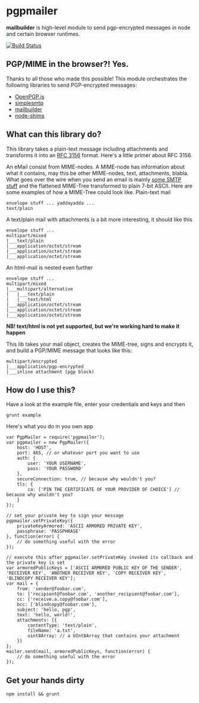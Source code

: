 # pgpmailer

**mailbuilder** is high-level module to send pgp-encrypted messages in node and certain browser runtimes.

[![Build Status](https://travis-ci.org/whiteout-io/pgpmailer.png?branch=master)](https://travis-ci.org/whiteout-io/pgpmailer)

## PGP/MIME in the browser?! Yes.

Thanks to all those who made this possible! This module orchestrates the following libraries to send PGP-encrypted messages:
* [OpenPGP.js](http://openpgpjs.org/)
* [simplesmtp](https://github.com/andris9/simplesmtp)
* [mailbuilder](https://github.com/whiteout-io/mailbuilder)
* [node-shims](https://github.com/whiteout-io/node-shims)

## What can this library do?

This library takes a plain-text message including attachments and transforms it into an [RFC 3156](http://tools.ietf.org/search/rfc3156) format. Here's a little primer about RFC 3156.

An eMail consist from MIME-nodes. A MIME-node has information about what it contains, may this be other MIME-nodes, text, attachments, blabla. What goes over the wire when you send an email is mainly [some SMTP stuff](http://blog.nodeknockout.com/post/34641712180/sending-email-from-node-js) and the flattened MIME-Tree transformed to plain 7-bit ASCII. Here are some examples of how a MIME-Tree could look like. Plain-text mail

    envelope stuff ... yaddayadda ...
    text/plain

A text/plain mail with attachments is a bit more interesting, it should like this

    envelope stuff ...
    multipart/mixed
    |___text/plain
    |___application/octet/stream
    |___application/octet/stream
    |___application/octet/stream

An html-mail is nested even further

    envelope stuff ...
    multipart/mixed
    |___multipart/alternative
    |   |___text/plain
    |   |___text/html
    |___application/octet/stream
    |___application/octet/stream
    |___application/octet/stream

**NB! text/html is not yet supported, but we're working hard to make it happen**

This lib takes your mail object, creates the MIME-tree, signs and encrypts it, and build a PGP/MIME message that looks like this:

    multipart/encrypted
    |___application/pgp-encrypted
    |___inline attachment (pgp block)

## How do I use this?

Have a look at the example file, enter your credentials and keys and then

    grunt example

Here's what you do in you own app

    var PgpMailer = require('pgpmailer');
    var pgpmailer = new PgpMailer({
        host: 'HOST',
        port: 465, // or whatever port you want to use
        auth: {
            user: 'YOUR USERNAME',
            pass: 'YOUR PASSWORD'
        },
        secureConnection: true, // because why wouldn't you?
        tls: {
            ca: ['PIN THE CERTIFICATE OF YOUR PROVIDER OF CHOICE'] // because why wouldn't you?
        }
    });

    // set your private key to sign your message
    pgpmailer.setPrivateKey({
        privateKeyArmored: 'ASCII ARMORED PRIVATE KEY',
        passphrase: 'PASSPHRASE'
    }, function(error) {
        // do something useful with the error
    });

    // execute this after pgpmailer.setPrivateKey invoked its callback and the private key is set
    var armoredPublicKeys = ['ASCII ARMORED PUBLIC KEY OF THE SENDER', 'RECEIVER KEY', 'ANOTHER RECEIVER KEY', 'COPY RECEIVER KEY', 'BLINDCOPY RECEIVER KEY'];
    var mail = {
        from: 'sender@foobar.com',
        to: ['recipient@foobar.com', 'another_recipient@foobar.com'],
        cc: ['receive.a.copy@foobar.com'],
        bcc: ['blindcopy@foobar.com'],
        subject: 'hello, pgp',
        text: 'hello, world!',
        attachments: [{
            contentType: 'text/plain',
            fileName: 'a.txt',
            uint8Array: // a UInt8Array that contains your attachment
        }]
    };
    mailer.send(mail, armoredPublicKeys, function(error) {
        // do something useful with the error
    });

## Get your hands dirty

    npm install && grunt
